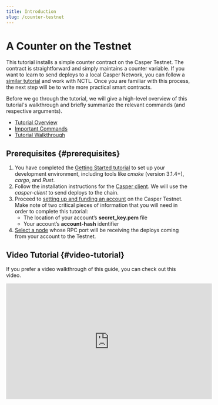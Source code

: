 ```yaml
---
title: Introduction
slug: /counter-testnet
---
```


# A Counter on the Testnet

This tutorial installs a simple counter contract on the Casper Testnet. The contract is straightforward and simply maintains a counter variable. If you want to learn to send deploys to a local Casper Network, you can follow a [similar tutorial](/dapp-dev-guide/tutorials/counter/index.md) and work with NCTL. Once you are familiar with this process, the next step will be to write more practical smart contracts.

Before we go through the tutorial, we will give a high-level overview of this tutorial's walkthrough and briefly summarize the relevant commands (and respective arguments).

- [Tutorial Overview](overview.md)
- [Important Commands](commands.md)
- [Tutorial Walkthrough](walkthrough.md)

## Prerequisites {#prerequisites}

1.  You have completed the [Getting Started tutorial](/dapp-dev-guide/writing-contracts/getting-started.md) to set up your development environment, including tools like _cmake_ (version 3.1.4+), _cargo_, and _Rust_.
2. Follow the installation instructions for the [Casper client](/workflow/setup/#the-casper-command-line-client). We will use the _casper-client_ to send deploys to the chain.
3. Proceed to [setting up and funding an account](/workflow/setup#setting-up-an-account) on the Casper Testnet. Make note of two critical pieces of information that you will need in order to complete this tutorial:
   - The location of your account’s **secret_key.pem** file
   - Your account’s **account-hash** identifier
4. [Select a node](/workflow/setup/#acquire-node-address-from-network-peers) whose RPC port will be receiving the deploys coming from your account to the Testnet.

## Video Tutorial {#video-tutorial}

If you prefer a video walkthrough of this guide, you can check out this video.

<iframe width="560" height="315" src="https://www.youtube.com/embed?v=rWaUiFFEyaY&list=PL8oWxbJ-csEogSV-M0IPiofWP5I_dLji6&index=6" frameborder="0" allow="accelerometer; autoplay; clipboard-write; encrypted-media; gyroscope; picture-in-picture" allowfullscreen></iframe>

